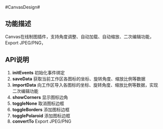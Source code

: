 
#CanvasDesign#

## 功能描述 ##
Canvas在线制图插件，支持角度调整、自动加载、自动缩放、二次编辑功能，Export JPEG/PNG，

## API说明 ##
  
1. **initEvents**      初始化事件绑定
2. **saveData**        获取当前工作区各图标的坐标、旋转角度、缩放比例等数据
3. **importData**      向工作区导入各图标的坐标、旋转角度、缩放比例等数据，实现二次编辑功能
4. **showCorners**     显示图标边角
5. **toggleNone**      取消图标边框
6. **toggleBorders**   添加图标边框
7. **togglePolaroid**  添加图标边框
8. **convertTo**       Export JPEG/PNG
    
